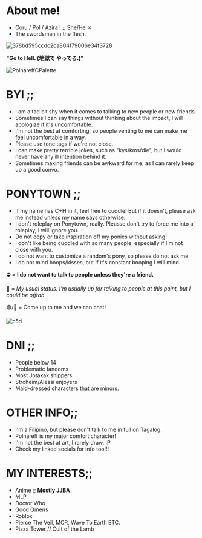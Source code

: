 


  # **About me!**

- Coru / Pol / Azira ! ;; She/He ⚔️ 
- The swordsman in the flesh.

 ![378bd595ccdc2ca804f79006e34f3728](https://github.com/user-attachments/assets/e3b2118c-5f29-4665-964a-20dd986d62a0)



**"Go to Hell. (地獄で やってろ.)"**

![PolnareffCPalette](https://github.com/user-attachments/assets/171355b2-ce4d-4b4a-8767-3781aeb83d9c)


# **BYI ;;**
- I am a tad bit shy when it comes to talking to new people or new friends.
- Sometimes I can say things without thinking about the impact, I will apologize if it's uncomfortable.
- I'm not the best at comforting, so people venting to me can make me feel uncomfortable in a way.
- Please use tone tags if we're not close.
- I can make pretty terrible jokes, such as "kys/kms/die", but I would never have any ill intention behind it.
- Sometimes making friends can be awkward for me, as I can rarely keep up a good convo.

# **PONYTOWN ;;**
- If my name has C+H in it, feel free to cuddle! But if it doesn't, please ask me instead unless my name says otherwise.
- I don't roleplay on Ponytown, really. Pleasse don't try to force me into a roleplay, I will ignore you.
- Do not copy or take inspiration off my ponies without asking!
- I don't like being cuddled with so many people, especially if I'm not close with you.
- I do not want to customize a random's pony, so please do not ask me.
- I do not mind boops/kisses, but if it's constant booping I will mind.

⛔ = **I do not want to talk to people unless they're a friend.**

🌙 = *My usual status. I'm usually up for talking to people at this point, but I could be offtab.*

🟢/💬 = Come up to me and we can chat!

![c5d](https://github.com/user-attachments/assets/79e4db9b-411c-4faf-8fcf-44f08e2ac9ef)


# **DNI ;;**
- People below 14
- Problematic fandoms
- Most Jotakak shippers
- Stroheim/Alessi enjoyers
- Maid-dressed characters that are minors.

# **OTHER INFO;;**
- I'm a Filipino, but please don't talk to me in full on Tagalog.
- Polnareff is my major comfort character!
- I'm not the best at art, I rarely draw. :P
- Check my linked socials for info too!!!

# **MY INTERESTS;;**
- Anime ;; **Mostly JJBA**
- MLP
- Doctor Who
- Good Omens
- Roblox
- Pierce The Veil, MCR, Wave To Earth ETC.
- Pizza Tower // Cult of the Lamb 
